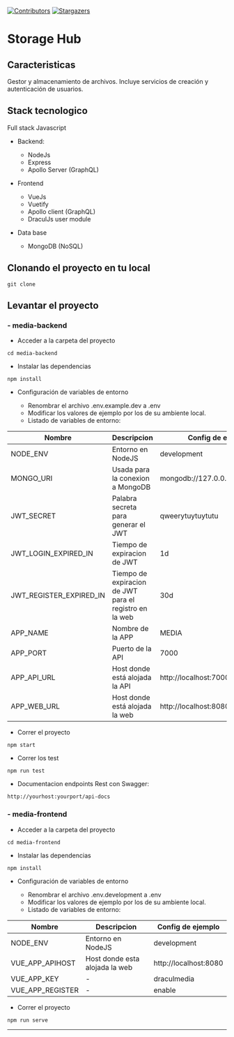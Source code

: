 [![Contributors][contributors-shield]][contributors-url]
[![Stargazers][stars-shield]][stars-url]

# Storage Hub

## Caracteristicas

Gestor y almacenamiento de archivos. Incluye servicios de creación y
autenticación de usuarios.

## Stack tecnologico

Full stack Javascript

- Backend:
  - NodeJs
  - Express
  - Apollo Server (GraphQL)

- Frontend
  - VueJs
  - Vuetify
  - Apollo client (GraphQL)
  - DraculJs user module

- Data base
  - MongoDB (NoSQL)

## Clonando el proyecto en tu local

```
git clone
```

## Levantar el proyecto

### - media-backend

- Acceder a la carpeta del proyecto

```
cd media-backend
```

- Instalar las dependencias

```
npm install
```

- Configuración de variables de entorno

  - Renombrar el archivo .env.example.dev a .env
  - Modificar los valores de ejemplo por los de su ambiente local.
  - Listado de variables de entorno:

| Nombre                  | Descripcion                                            | Config de ejemplo               |
| ----------------------- | ------------------------------------------------------ | ------------------------------- |
| NODE_ENV                | Entorno en NodeJS                                      | development                     |
| MONGO_URI               | Usada para la conexion a MongoDB                       | mongodb://127.0.0.1:27017/media |
| JWT_SECRET              | Palabra secreta para generar el JWT                    | qweerytuytuytutu                |
| JWT_LOGIN_EXPIRED_IN    | Tiempo de expiracion de JWT                            | 1d                              |
| JWT_REGISTER_EXPIRED_IN | Tiempo de expiracion de JWT para el registro en la web | 30d                             |
| APP_NAME                | Nombre de la APP                                       | MEDIA                           |
| APP_PORT                | Puerto de la API                                       | 7000                            |
| APP_API_URL             | Host donde está alojada la API                         | http://localhost:7000           |
| APP_WEB_URL             | Host donde está alojada la web                         | http://localhost:8080           |

- Correr el proyecto

```
npm start
```

- Correr los test

```
npm run test
```

- Documentacion endpoints Rest con Swagger:

```
http://yourhost:yourport/api-docs
```

### - media-frontend

- Acceder a la carpeta del proyecto

```
cd media-frontend
```

- Instalar las dependencias

```
npm install
```

- Configuración de variables de entorno

  - Renombrar el archivo .env.development a .env
  - Modificar los valores de ejemplo por los de su ambiente local.
  - Listado de variables de entorno:

| Nombre           | Descripcion                    | Config de ejemplo     |
| ---------------- | ------------------------------ | --------------------- |
| NODE_ENV         | Entorno en NodeJS              | development           |
| VUE_APP_APIHOST  | Host donde esta alojada la web | http://localhost:8080 |
| VUE_APP_KEY      | -                              | draculmedia           |
| VUE_APP_REGISTER | -                              | enable                |

- Correr el proyecto

```
npm run serve
```

---

<!-- MARKDOWN LINKS & IMAGES -->
<!-- https://www.markdownguide.org/basic-syntax/#reference-style-links -->

[stars-shield]: https://img.shields.io/github/stars/draculjs/modular-framework.svg?style=flat-square
[stars-url]: https://github.com/draculjs/modular-framework/stargazers
[contributors-shield]: https://img.shields.io/github/contributors/draculjs/modular-framework.svg?style=flat-square
[contributors-url]: https://github.com/draculjs/modular-framework/graphs/contributors

